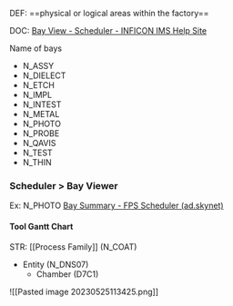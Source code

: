 DEF: ==physical or logical areas within the factory==

DOC: [Bay View - Scheduler - INFICON IMS Help Site](https://help.inficonims.com/display/SCHED/Bay+View)

Name of bays
- N_ASSY
- N_DIELECT
- N_ETCH
- N_IMPL
- N_INTEST
- N_METAL
- N_PHOTO
- N_PROBE
- N_QAVIS
- N_TEST
- N_THIN

### Scheduler > Bay Viewer
Ex: N_PHOTO [Bay Summary - FPS Scheduler (ad.skynet)](http://ivnwfpswebprd01.ad.skynet/Scheduler/Web/Bay/Gantt?Facility=NPK&Bay=N_PHOTO&Schedgroup=Bay)

#### Tool Gantt Chart
STR: [[Process Family]] (N_COAT)
- Entity (N_DNS07)
	- Chamber (D7C1)

![[Pasted image 20230525113425.png]]